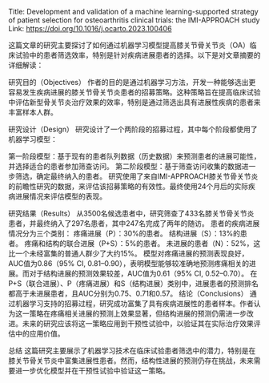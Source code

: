 Title: Development and validation of a machine learning-supported strategy of patient selection for osteoarthritis clinical trials: the IMI-APPROACH study
Link: https://doi.org/10.1016/j.ocarto.2023.100406

这篇文章的研究主要探讨了如何通过机器学习模型提高膝关节骨关节炎（OA）临床试验中的患者筛选效率，特别是针对疾病进展患者的选择。以下是对文章摘要的详细解读：

研究目的（Objectives）
作者的目的是通过机器学习方法，开发一种能够选出更容易发生疾病进展的膝关节骨关节炎患者的招募策略。这种策略旨在提高临床试验中评估新型骨关节炎治疗效果的效率，特别是通过筛选出具有进展性疾病的患者来丰富样本人群。

研究设计（Design）
研究设计了一个两阶段的招募过程，其中每个阶段都使用了机器学习模型：

第一阶段模型：基于现有的患者队列数据（历史数据）来预测患者的进展可能性，并选择适合的患者参加筛查访问。
第二阶段模型：基于筛查访问收集的数据进一步筛选，确定最终纳入的患者。
研究使用了来自IMI-APPROACH膝关节骨关节炎的前瞻性研究的数据，来评估该招募策略的有效性。最终使用24个月后的实际疾病进展情况来评估模型的表现。

研究结果（Results）
从3500名候选患者中，研究筛查了433名膝关节骨关节炎患者，并最终纳入了297名患者，其中247名完成了两年的随访。
患者的疾病进展情况分为三个类别：
疼痛进展（P）：30%的患者。
结构进展（S）：13%的患者。
疼痛和结构的联合进展（P+S）：5%的患者。
未进展的患者（N）：52%，这比一个未经富集的普通人群少了大约15%。
模型对疼痛进展的预测表现良好，AUC值为0.86（95% CI, 0.81–0.90），表明模型能够较准确地预测疼痛相关的进展。而对于结构进展的预测效果较差，AUC值为0.61（95% CI, 0.52–0.70）。
在P+S（联合进展）、P（疼痛进展）和S（结构进展）类别中，进展患者的预测排名都高于未进展患者，且AUC分别为0.75、0.71和0.57。
结论（Conclusions）
通过机器学习支持的招募过程，研究成功富集了具有疾病进展性的患者样本。作者认为这一策略在疼痛相关进展的预测上效果显著，但结构进展的预测仍需进一步改进。未来的研究应该将这一策略应用到干预性试验中，以验证其在实际治疗效果评估中的应用价值。

总结
这篇研究主要展示了机器学习技术在临床试验患者筛选中的潜力，特别是在膝关节骨关节炎中富集进展性患者。然而，结构性进展的预测仍存在挑战，未来需要进一步优化模型并在干预性试验中验证这一策略。
